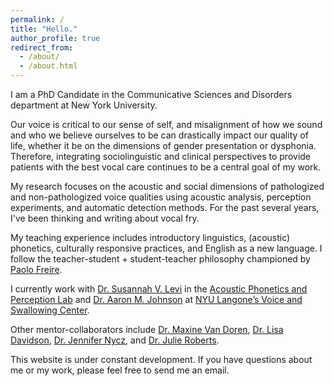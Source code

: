 ```yaml
---
permalink: /
title: "Hello."
author_profile: true
redirect_from: 
  - /about/
  - /about.html
---
```


I am a PhD Candidate in the Communicative Sciences and Disorders department at New York University. 

Our voice is critical to our sense of self, and misalignment of how we sound and who we believe ourselves to be can drastically impact our quality of life, whether it be on the dimensions of gender presentation or dysphonia. Therefore, integrating sociolinguistic and clinical perspectives to provide patients with the best vocal care continues to be a central goal of my work.

My research focuses on the acoustic and social dimensions of pathologized and non-pathologized voice qualities using acoustic analysis, perception experiments, and automatic detection methods. For the past several years, I've been thinking and writing about vocal fry.

My teaching experience includes introductory linguistics, (acoustic) phonetics, culturally responsive practices, and English as a new language. I follow the teacher-student + student-teacher philosophy championed by [Paolo Freire](https://en.wikipedia.org/wiki/Paulo_Freire).

I currently work with [Dr. Susannah V. Levi](https://wp.nyu.edu/levi/) in the [Acoustic Phonetics and Perception Lab](https://wp.nyu.edu/appl/) and [Dr. Aaron M. Johnson](https://www.voicescientist.com/) at [NYU Langone’s Voice and Swallowing Center](https://nyulangone.org/care-services/voice-center?cid=sem_google&sem_campaign_id=22139905662&sem_ad_group_id=&sem_creative_id=&gad_source=1&gad_campaignid=22716220022&gbraid=0AAAAAC9qk2tWTmFTVtXetNoNXKP4QpeV3&gclid=Cj0KCQjwhafEBhCcARIsAEGZEKJ7QbzHtxACQuBHZcp0e7Bxcy-2hEIAcj2NorNVm1JPbXTdytL-WPEaAjcAEALw_wcB).

Other mentor-collaborators include [Dr. Maxine Van Doren](https://sites.google.com/ucsd.edu/maxinevandoren/about?authuser=0), [Dr. Lisa Davidson](https://wp.nyu.edu/lisa_davidson/), [Dr. Jennifer Nycz](https://www.jennifernycz.com/), and [Dr. Julie Roberts](https://www.linkedin.com/in/julie-roberts-a3910a59?original_referer=https%3A%2F%2Fwww.google.com%2F). 

This website is under constant development. If you have questions about me or my work, please feel free to send me an email.